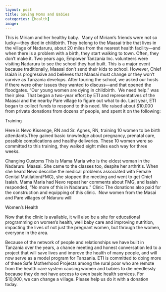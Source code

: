 ```yaml
---
layout: post
title: Saving Moms and Babies
categories: [health]
image:
---
```

This is Miriam and her healthy baby.  Many of Miriam’s friends were not so lucky—they died in childbirth. They belong to the Maasai tribe that lives in the village of Nadaruru, about 20 miles from the nearest health facility—and when there is a problem with a birth, they start walking to town. Often, they don’t make it.
Two years ago, Empower Tanzania Inc. volunteers were visiting Nadaruru to see the school they had built. This is a major event because traditionally, Maasai don’t send their kids to school. However, Chief Isaiah is progressive and believes that Maasai must change or they won’t survive as Tanzania develops. After touring the school, we asked our hosts if there were other issues they wanted to discuss—and that opened the floodgates. “Our young women are dying in childbirth.  We need help.” was their plea.
That began a two-year effort by ETI and representatives of the Maasai and the nearby Pare village to figure out what to do. Last year, ETI began to collect funds to respond to this need. We raised about $10,000 from private donations from dozens of people, and spent it on the following:

Training

Here is Nevo Kissenge, RN and Sr. Agnes, RN, training 10 women to be birth attendants.They gained basic knowledge about pregnancy, prenatal care, possible complications and healthy deliveries. These 10 women were so committed to this training, they walked eight miles each way for three weeks.


Changing Customs
This is Mama Maria who is the eldest woman in the Nadaruru  Maasai. She came to the classes too, despite her arthritis. When she heard Nevo describe the medical problems associated with Female Genital Mutilation(FMG), she stopped the meeting and went to get Chief Isaiah. Mama Maria had Nevo repeat her comments about FMG, and Isaiah responded, “No more of this in Nadaruru."
Clinic
The donations also paid for the construction and equipping of this clinic.  Now women from the Masai and Pare villages of Ndaruru will


Women’s Health

Now that the clinic is available, it will also be a site for educational programming on women’s health, well baby care and improving nutrition, impacting the lives of not just the pregnant women, but through the women, everyone in the area.

Because of the network of people and relationships we have built in Tanzania over the years, a chance meeting and honest conversation led to a project that will save lives and improve the health of many people, and will now serve as a model program for Tanzania. ETI is committed to doing more of these Safe Motherhood Projects among the rural poor who are remote from the health care system causing women and babies to die needlessly because they do not have access to even basic health services.
For $10,000, we can change a village. Please help us do it with a donation today. 
